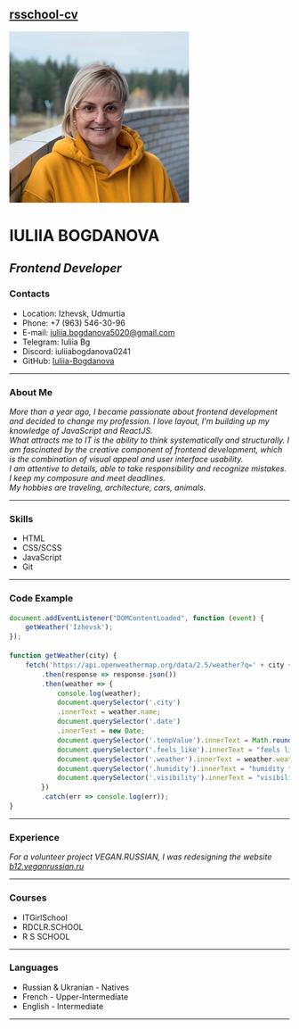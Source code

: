 ## [rsschool-cv](https://Iuliia-Bogdanova.github.io/rsschool-cv/) 
![Alt Photo](./assets/img/1.jpeg)   
# **IULIIA BOGDANOVA**  
## *Frontend Developer* 

### **Contacts**  
- Location: Izhevsk, Udmurtia  
- Phone: +7 (963) 546-30-96  
- E-mail: iuliia.bogdanova5020@gmail.com  
- Telegram: Iuliia Bg  
- Discord: iuliiabogdanova0241
- GitHub: [Iuliia-Bogdanova](https://github.com/Iuliia-Bogdanova)  

---  

### **About Me**  
*More than a year ago, I became passionate about frontend development and decided to change my profession. I love layout, I'm building up my knowledge of JavaScript and ReactJS.*  
*What attracts me to IT is the ability to think systematically and structurally. I am fascinated by the creative component of frontend development, which is the combination of visual appeal and user interface usability.*  
*I am attentive to details, able to take responsibility and recognize mistakes. I keep my composure and meet deadlines.  
My hobbies are traveling, architecture, cars, animals.*  

---  
 
### **Skills**  
- HTML  
- CSS/SCSS  
- JavaScript  
- Git  

---  

### **Code Example**  
```JavaScript  
document.addEventListener("DOMContentLoaded", function (event) {
    getWeather('Izhevsk');
});

function getWeather(city) {
    fetch('https://api.openweathermap.org/data/2.5/weather?q=' + city + '&appid=d6e481919bcce169184f16536bb64bd8&units=metric')
        .then(response => response.json())
        .then(weather => {
            console.log(weather);
            document.querySelector('.city')
            .innerText = weather.name;
            document.querySelector('.date')
            .innerText = new Date;
            document.querySelector('.tempValue').innerText = Math.round(weather.main.temp) + " ° ";
            document.querySelector('.feels_like').innerText = "feels like " + Math.round(weather.main.feels_like)  + " ° ";
            document.querySelector('.weather').innerText = weather.weather[0].description;
            document.querySelector('.humidity').innerText = "humidity " + weather.main.humidity + " % ";
            document.querySelector('.visibility').innerText = "visibility " + weather.visibility + " m ";
        })
        .catch(err => console.log(err));
}  
```  

---  

### **Experience**  
*For a volunteer project VEGAN.RUSSIAN, I was redesigning the website [b12.veganrussian.ru](https://b12.veganrussian.ru/)*  

---  
  
### **Courses**  
- ITGirlSchool  
- RDCLR.SCHOOL  
- R S SCHOOL  

---  
 
### **Languages**  
- Russian & Ukranian - Natives  
- French - Upper-Intermediate  
- English - Intermediate  

---  
